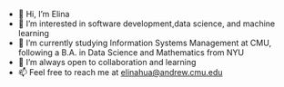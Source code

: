- 👋 Hi, I’m Elina
- 👀 I’m interested in software development,data science, and machine learning
- 🌱 I’m currently studying Information Systems Management at CMU, following a B.A. in Data Science and Mathematics from NYU
- 💞️ I’m always open to collaboration and learning
- 📫 Feel free to reach me at elinahua@andrew.cmu.edu


<!---
e1inahuang/e1inahuang is a ✨ special ✨ repository because its `README.md` (this file) appears on your GitHub profile.
You can click the Preview link to take a look at your changes.
--->
